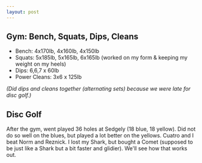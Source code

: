 ```yaml
---
layout: post
---
```


## Gym: Bench, Squats, Dips, Cleans

- Bench: 4x170lb, 4x160lb, 4x150lb
- Squats: 5x185lb, 5x165lb, 6x165lb (worked on my form & keeping my weight on my heels)
- Dips: 6,6,7 x 60lb
- Power Cleans: 3x6 x 125lb

*(Did dips and cleans together (alternating sets) because we were late for disc golf.)*

## Disc Golf

After the gym, went played 36 holes at Sedgely (18 blue, 18 yellow). Did not do so well on the blues, but played a lot better on the yellows. Cuatro and I beat Norm and Reznick. I lost my Shark, but bought a Comet (supposed to be just like a Shark but a bit faster and glidier). We'll see how that works out.
